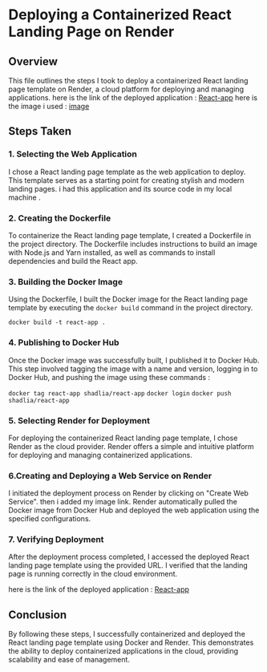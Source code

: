 # Deploying a Containerized React Landing Page on Render

## Overview

This file outlines the steps I took to deploy a containerized React landing page template on Render, a cloud platform for deploying and managing applications.
here is the link of the deployed application : [React-app](https://react-app-p4dg.onrender.com/)
here is the image i used : [image](https://hub.docker.com/r/shadlia/react-app)

## Steps Taken

### 1. Selecting the Web Application

I chose a React landing page template as the web application to deploy. This template serves as a starting point for creating stylish and modern landing pages. i had this application and its source code in my local machine .

### 2. Creating the Dockerfile

To containerize the React landing page template, I created a Dockerfile in the project directory. The Dockerfile includes instructions to build an image with Node.js and Yarn installed, as well as commands to install dependencies and build the React app.

### 3. Building the Docker Image

Using the Dockerfile, I built the Docker image for the React landing page template by executing the `docker build` command in the project directory.

`docker build -t react-app .`

### 4. Publishing to Docker Hub

Once the Docker image was successfully built, I published it to Docker Hub. This step involved tagging the image with a name and version, logging in to Docker Hub, and pushing the image using these commands :

`docker tag react-app shadlia/react-app`
`docker login`
`docker push shadlia/react-app `

### 5. Selecting Render for Deployment

For deploying the containerized React landing page template, I chose Render as the cloud provider. Render offers a simple and intuitive platform for deploying and managing containerized applications.

### 6.Creating and Deploying a Web Service on Render

I initiated the deployment process on Render by clicking on "Create Web Service". then i added my image link.
Render automatically pulled the Docker image from Docker Hub and deployed the web application using the specified configurations.

### 7. Verifying Deployment

After the deployment process completed, I accessed the deployed React landing page template using the provided URL. I verified that the landing page is running correctly in the cloud environment.

here is the link of the deployed application : [React-app](https://react-app-p4dg.onrender.com/)

## Conclusion

By following these steps, I successfully containerized and deployed the React landing page template using Docker and Render. This demonstrates the ability to deploy containerized applications in the cloud, providing scalability and ease of management.
